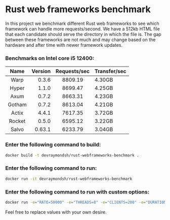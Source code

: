 # Rust web frameworks benchmark

In this project we benchmark different Rust web frameworks to see which framework can handle more requests/second. We have a 512kb HTML file that each candidate should serve the directory in which the file is. The gap between these frameworks are not much and may change based on the hardware and after time with newer framework updates.

### Benchmarks on Intel core i5 12400:
| Name   |   Version   | Requests/sec | Transfer/sec |
|:------:|------------:|:------------:|:------------|
| Warp   |   0.3.6     |    8809.19   |    4.30GB   |
| Hyper  |   1.1.0     |    8699.47   |    4.25GB   |
| Axum   |   0.7.2     |    8663.31   |    4.23GB   |
| Gotham |   0.7.2     |    8613.04   |    4.21GB   |
| Actix  |   4.4.1     |    7617.35   |    3.72GB   |
| Rocket |   0.5.0     |    6595.12   |    3.22GB   |
| Salvo  |   0.63.1    |    6233.79   |    3.04GB   |

### Enter the following command to build:
```bash
docker build -t devraymondsh/rust-webframeworks-benchmark .
```
### Enter the following command to run:
```bash
docker run -it devraymondsh/rust-webframeworks-benchmark
```
### Enter the following command to run with custom options:
```bash
docker run -e="RATE=50000" -e="THREADS=8" -e="CLIENTS=200" -e="DURATION=10" -it devraymondsh/rust-webframeworks-benchmark
```
Feel free to replace values with your own desire.